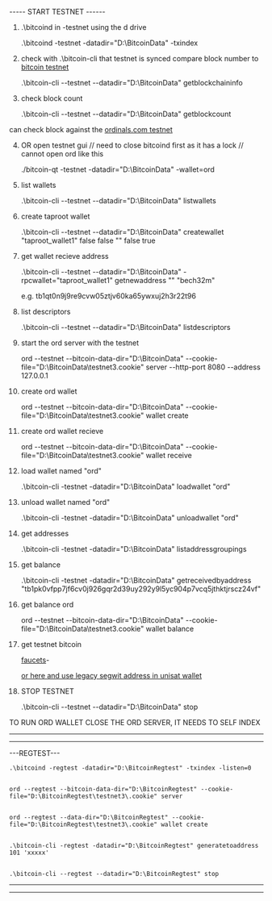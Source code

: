 
----- START TESTNET ------

1) .\bitcoind in -testnet using the d drive

    .\bitcoind -testnet -datadir="D:\BitcoinData" -txindex




2) check with .\bitcoin-cli that testnet is synced compare block number to [bitcoin testnet](https://mempool.space/testnet) 

    .\bitcoin-cli --testnet --datadir="D:\BitcoinData" getblockchaininfo





3) check block count

    .\bitcoin-cli --testnet --datadir="D:\BitcoinData" getblockcount


can check block against the [ordinals.com testnet](https://testnet.ordinals.com/blocks) 





4) OR open testnet gui  // need to close bitcoind first as it has a lock // cannot open ord like this

    
    ./bitcoin-qt -testnet -datadir="D:\BitcoinData" -wallet=ord






5) list wallets

    .\bitcoin-cli --testnet --datadir="D:\BitcoinData" listwallets





6) create taproot wallet

    .\bitcoin-cli --testnet --datadir="D:\BitcoinData" createwallet "taproot_wallet1" false false "" false true





7) get wallet recieve address

    .\bitcoin-cli --testnet --datadir="D:\BitcoinData" -rpcwallet="taproot_wallet1" getnewaddress "" "bech32m"

    e.g. tb1qt0n9j9re9cvw05ztjv60ka65ywxuj2h3r22t96





8) list descriptors

    .\bitcoin-cli --testnet --datadir="D:\BitcoinData" listdescriptors





9) start the ord server with the testnet

    ord --testnet --bitcoin-data-dir="D:\BitcoinData" --cookie-file="D:\BitcoinData\testnet3\.cookie" server --http-port 8080 --address 127.0.0.1





10) create ord wallet

    ord --testnet --bitcoin-data-dir="D:\BitcoinData" --cookie-file="D:\BitcoinData\testnet3\.cookie" wallet create





10) create ord wallet recieve 


    ord --testnet --bitcoin-data-dir="D:\BitcoinData" --cookie-file="D:\BitcoinData\testnet3\.cookie" wallet receive





1) load wallet named "ord"

    .\bitcoin-cli -testnet -datadir="D:\BitcoinData" loadwallet "ord"




1) unload wallet named "ord"

    .\bitcoin-cli -testnet -datadir="D:\BitcoinData" unloadwallet "ord"





1) get addresses 

    .\bitcoin-cli -testnet -datadir="D:\BitcoinData" listaddressgroupings





1) get balance

   
    .\bitcoin-cli -testnet -datadir="D:\BitcoinData" getreceivedbyaddress "tb1pk0vfpp7jf6cv0j926gqr2d39uy292y9l5yc904p7vcq5jthktjrscz24vf"




1) get balance ord

    ord --testnet --bitcoin-data-dir="D:\BitcoinData" --cookie-file="D:\BitcoinData\testnet3\.cookie" wallet balance



1) get testnet bitcoin

    [faucets](https://bitcoinfaucet.uo1.net/)-


    [or here and use legacy segwit address in unisat wallet](https://coinfaucet.eu/en/btc-testnet/)



99) STOP TESTNET

    .\bitcoin-cli --testnet --datadir="D:\BitcoinData" stop




TO RUN ORD WALLET CLOSE THE ORD SERVER, IT NEEDS TO SELF INDEX


---

---

---REGTEST---

    .\bitcoind -regtest -datadir="D:\BitcoinRegtest" -txindex -listen=0


    ord --regtest --bitcoin-data-dir="D:\BitcoinRegtest" --cookie-file="D:\BitcoinRegtest\testnet3\.cookie" server


    ord --regtest --data-dir="D:\BitcoinRegtest" --cookie-file="D:\BitcoinRegtest\testnet3\.cookie" wallet create


    .\bitcoin-cli -regtest -datadir="D:\BitcoinRegtest" generatetoaddress 101 'xxxxx'


    .\bitcoin-cli --regtest --datadir="D:\BitcoinRegtest" stop
    
---

---

